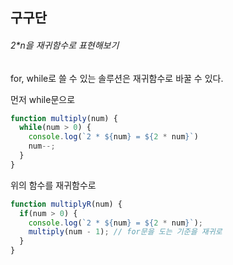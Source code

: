 ## 구구단



###### 2*n을 재귀함수로 표현해보기

for, while로 쓸 수 있는 솔루션은 재귀함수로 바꿀 수 있다.



먼저 while문으로 

```javascript
function multiply(num) {
  while(num > 0) {
    console.log(`2 * ${num} = ${2 * num}`)
    num--;
  }
}
```



위의 함수를 재귀함수로 

```javascript
function multiplyR(num) {
  if(num > 0) {
    console.log(`2 * ${num} = ${2 * num}`);
    multiply(num - 1); // for문을 도는 기준을 재귀로
  }
}
```

